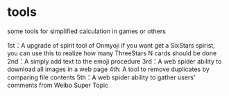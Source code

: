 # tools
some tools for simplified calculation in games or others

1st：A upgrade of spirit tool of Onmyoji 
    if you want get a SixStars spirist, you can use this to realize how many ThreeStars N cards should be done
2nd：A simply add text to the emoji procedure
3rd：A web spider ability to download all images in a web page
4th: A tool to remove duplicates by comparing file contents
5th：A web spider ability to gather users' comments from Weibo Super Topic